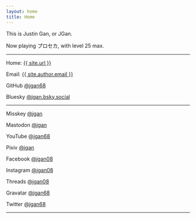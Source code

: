 ```yaml
---
layout: home
title: Home
---
```


This is Justin Gan, or JGan.

Now playing プロセカ, with level 25 max.

---

Home:
<a href="{{ site.url }}">{{ site.url }}</a>

Email:
<a href="mailto:{{ site.author.email }}">{{ site.author.email }}</a>

GitHub
<a rel="me" href="https://github.com/jgan68">@jgan68</a>

Bluesky
<a rel="me" href="https://bsky.app/profile/jgan.bsky.social">@jgan.bsky.social</a>

---

Misskey
<a rel="me" href="https://misskey.io/@jgan">@jgan</a>

Mastodon
<a rel="me" href="https://mastodon.social/@jgan">@jgan</a>

YouTube
<a rel="me" href="https://youtube.com/@jgan68">@jgan68</a>

Pixiv
<a rel="me" href="https://pixiv.net/users/37243507">@jgan</a>

Facebook
<a rel="me" href="https://facebook.com/jgan08">@jgan08</a>

Instagram
<a rel="me" href="https://instagram.com/jgan08">@jgan08</a>

Threads
<a rel="me" href="https://threads.net/@jgan08">@jgan08</a>

Gravatar
<a rel="me" href="https://gravatar.com/jgan68">@jgan68</a>

Twitter
<a rel="me" href="https://twitter.com/jgan68">@jgan68</a>

---
